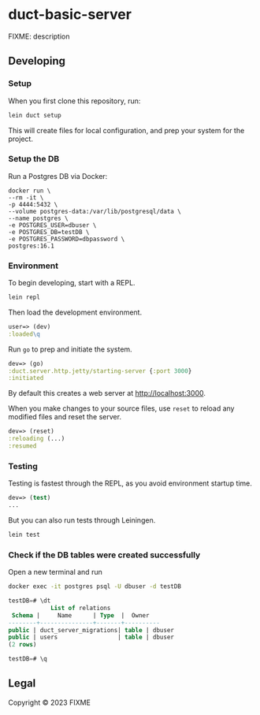 # duct-basic-server

FIXME: description

## Developing

### Setup

When you first clone this repository, run:

```sh
lein duct setup
```

This will create files for local configuration, and prep your system
for the project.

### Setup the DB

Run a Postgres DB via Docker:

```
docker run \
--rm -it \
-p 4444:5432 \
--volume postgres-data:/var/lib/postgresql/data \
--name postgres \
-e POSTGRES_USER=dbuser \
-e POSTGRES_DB=testDB \
-e POSTGRES_PASSWORD=dbpassword \
postgres:16.1
```

### Environment

To begin developing, start with a REPL.

```sh
lein repl
```

Then load the development environment.

```clojure
user=> (dev)
:loaded\q
```

Run `go` to prep and initiate the system.

```clojure
dev=> (go)
:duct.server.http.jetty/starting-server {:port 3000}
:initiated
```

By default this creates a web server at <http://localhost:3000>.

When you make changes to your source files, use `reset` to reload any
modified files and reset the server.

```clojure
dev=> (reset)
:reloading (...)
:resumed
```

### Testing

Testing is fastest through the REPL, as you avoid environment startup
time.

```clojure
dev=> (test)
...
```

But you can also run tests through Leiningen.

```sh
lein test
```
### Check if the DB tables were created successfully
Open a new terminal and run
```sh
docker exec -it postgres psql -U dbuser -d testDB
```
```sql
testDB=# \dt
            List of relations
 Schema |     Name      | Type  |  Owner
--------+---------------+-------+----------
public | duct_server_migrations| table | dbuser
public | users                 | table | dbuser
(2 rows)

testDB=# \q
```
## Legal



Copyright © 2023 FIXME
